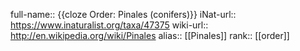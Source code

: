 full-name:: {{cloze Order: Pinales (conifers)}}
iNat-url:: https://www.inaturalist.org/taxa/47375
wiki-url:: http://en.wikipedia.org/wiki/Pinales
alias:: [[Pinales]]
rank:: [[order]]